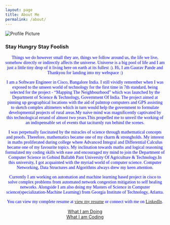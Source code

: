 ```yaml
---
layout: page
title: About Me
permalink: /about/
---
```


<img class="profile" src="{{ site.baseurl }}/assets/gaurav1.jpg" title="Profile Picture">

### Stay Hungry Stay Foolish


<div style="text-align:center"><span style="color:blue; font-family:Georgia;">

Things we do however small they are, things we follow around us, the life we live, somehow directly or indirectly affects the universe. Universe is a big pool of life and I am just a little tiny drop of it living here on earth at its fullest :). Hi, I am Gaurav Pande and Thankyou for landing into my webspace :)

I am a Software Engineer in Cisco, Bangalore India. I still vividly remember when I was exposed to the unseen world of technology for the first time in 7th standard, being selected for the project - “Mapping The Neighbourhood” which was launched by the Department of Science & Technology, Government Of India. The project aimed at pinning up geographical locations with the aid of palmtop computers and GPS assisting to sketch complex altimeters which in turn would help the government to formulate developmental projects of rural areas.My naive mind was magnificently captivated by this technological errand of almost two years.This propelled me to unveil the working of an indispensable set of events that taciturnly run behind the scenes. 

I was perpetually fascinated by the miracles of science through mathematical concepts and proofs. Therefore, mathematics became one of my charm & strongholds. My interest in maths proliferated during college where Advanced Integral and Differential Calculus became one of my favourite topics. My inclination towards maths and logical reasoning formulated my coding skills with ease and encouraged my mind to join the Department of Computer Science in Gobind Ballabh Pant University Of Agriculture & Technology.In this university, I got acquainted with the myriad world of computer science. Computer Networking, Data Structures and Algorithms always drew my keen attention.


Currently I am working on automation and machine learning based project in cisco to solve complex problems from automated network congestion mitigation to self healing networks. Alongside I am also doing my Masters of Science in Computer science(specialization-Machine Learning) from Georgia Institute of Technology, Atlanta. 


You can view my complete resume at [view my resume][resume] or connect with me on [LinkedIn][linkedin].

 </span></div>


<p align="center">
  <a href="https://photos.app.goo.gl/6zI9uzQxehwO15BZ2">What I am Doing</a>
  <br>
  <a href="https://github.com/Gaurav-Pande">What I am Coding</a>
</p>


[Gaurav pande]: http://www.gauravpande.in
[doing]: https://www.google.com
[coding]: https://github.com/Gaurav-Pande
[resume]: http://www.gauravpande.in/assets/MyCV.pdf
[linkedin]: https://www.linkedin.com/in/gaurav-pande-b013104a
